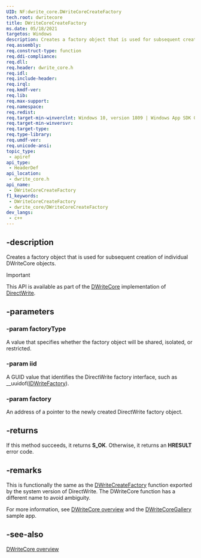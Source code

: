 ```yaml
---
UID: NF:dwrite_core.DWriteCoreCreateFactory
tech.root: dwritecore
title: DWriteCoreCreateFactory
ms.date: 05/18/2021
targetos: Windows
description: Creates a factory object that is used for subsequent creation of individual DWriteCore objects.
req.assembly: 
req.construct-type: function
req.ddi-compliance: 
req.dll: 
req.header: dwrite_core.h
req.idl: 
req.include-header: 
req.irql: 
req.kmdf-ver: 
req.lib: 
req.max-support: 
req.namespace: 
req.redist: 
req.target-min-winverclnt: Windows 10, version 1809 | Windows App SDK 0.5 (and later)
req.target-min-winversvr: 
req.target-type: 
req.type-library: 
req.umdf-ver: 
req.unicode-ansi: 
topic_type:
 - apiref
api_type:
 - HeaderDef
api_location:
 - dwrite_core.h
api_name:
 - DWriteCoreCreateFactory
f1_keywords:
 - DWriteCoreCreateFactory
 - dwrite_core/DWriteCoreCreateFactory
dev_langs:
 - c++
---
```


## -description

Creates a factory object that is used for subsequent creation of individual DWriteCore objects.

> [!IMPORTANT]
> This API is available as part of the [DWriteCore](/windows/win32/directwrite/dwritecore-overview) implementation of [DirectWrite](/windows/win32/directwrite).

## -parameters

### -param factoryType

A value that specifies whether the factory object will be shared, isolated, or restricted.

### -param iid

A GUID value that identifies the DirectWrite factory interface, such as __uuidof(<a href="/windows/win32/api/dwrite/nn-dwrite-idwritefactory">IDWriteFactory</a>).

### -param factory

An address of a pointer to the newly created DirectWrite factory object.

## -returns

If this method succeeds, it returns **S_OK**. Otherwise, it returns an **HRESULT** error code.

## -remarks

This is functionally the same as the [DWriteCreateFactory](/windows/win32/api/dwrite/nf-dwrite-dwritecreatefactory) function exported by the system version of DirectWrite. The DWriteCore function has a different name to avoid ambiguity.

For more information, see [DWriteCore overview](/windows/win32/directwrite/dwritecore-overview) and the [DWriteCoreGallery](https://github.com/microsoft/Project-Reunion-Samples/tree/main/DWriteCore/DWriteCoreGallery) sample app.

## -see-also

[DWriteCore overview](/windows/win32/directwrite/dwritecore-overview)
